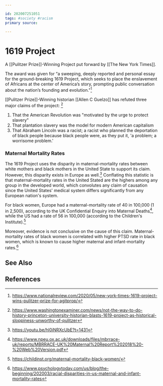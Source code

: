 ```yaml
---

id: 202007251051
tags: #society #racism
primary source:

---
```


# 1619 Project
A [[Pulitzer Prize]]-Winning Project put forward by [[The New York Times]].

The award was given for “a sweeping, deeply reported and personal essay for the ground-breaking 1619 Project, which seeks to place the enslavement of Africans at the center of America’s story, prompting public conversation about the nation’s founding and evolution.”[^1]

[[Pulitzer Prize]]-Winning historian [[Allen C Guelzo]] has refuted three major claims of the project: [^2]
1. That the American Revolution was "motivated by the urge to protect slavery"
2. That plantation slavery was the model for modern American capitalism
3. That Abraham Lincoln was a racist; a racist who planned the deportation of black people because black people were, as they put it, 'a problem; a worrisome problem.'

### Maternal Mortality Rates

The 1619 Project uses the disparity in maternal-mortality rates between white mothers and black mothers in the United State to support its claim. However, this disparity exists in Europe as well.[^3] Conflating this statistic is that maternal-mortality rates in the United Stated are the highers among any group in the developed world, which convolutes any claim of causation since the United States' medical system differs significantly from any European nation's system.

For black women, Europe had a maternal-mortality rate of 40 in 100,000 (1 in 2,500), according to the UK Confidential Enquiry into Maternal Deaths[^5], while the US had a rate of 56 in 100,000 (according to the Children's Institute).[^6]

Moreover, evidence is not conclusive on the cause of this claim. Maternal-mortality rates of black women is correlated with higher PTSD rate in black women, which is known to cause higher maternal and infant-mortality rates.[^4]



## See Also

## References

[^1]: https://www.nationalreview.com/2020/05/new-york-times-1619-project-wins-pulitzer-prize-for-agitprop/
[^2]:https://www.washingtonexaminer.com/news/not-the-way-to-do-history-princeton-university-historian-blasts-1619-project-as-historical-sloppiness-unworthy-of-pulitzer
[^3]: https://youtu.be/hl0iNRXcUbE?t=1431
[^4]: https://www.psychologytoday.com/us/blog/the-beginning/202003/racial-disparities-in-us-maternal-and-infant-mortality-rates
[^5]: https://www.npeu.ox.ac.uk/downloads/files/mbrrace-uk/reports/MBRRACE-UK%20Maternal%20Report%202018%20-%20Web%20Version.pdf
[^6]: https://childinst.org/maternal-mortality-black-women/